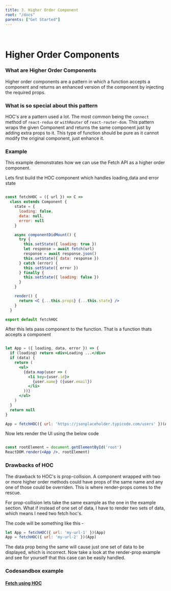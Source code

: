 ```yaml
---
title: 3. Higher Order Component
root: "/docs"
parents: ["Get Started"]
---
```

&nbsp;
&nbsp;


# Higher Order Components

### What are Higher Order Components

Higher order components are a pattern in which a function accepts a component and returns an enhanced version of the component by injecting the required props.

### What is so special about this pattern

HOC's are a pattern used a lot. The most common being the `connect` method of `react-redux` or `withRouter` of `react-router-dom`. This pattern wraps the given Component and returns the same component just by adding extra props to it. This type of function should be pure as it cannot modify the original component, just enhance it.

### Example

This example demonstrates how we can use the Fetch API as a higher order component.

Lets first build the HOC component which handles loading,data and error state

```jsx

const fetchHOC = ({ url }) => C =>
  class extends Component {
    state = {
      loading: false,
      data: null,
      error: null
    }

    async componentDidMount() {
      try {
        this.setState({ loading: true })
        let response = await fetch(url)
        response = await response.json()
        this.setState({ data: response })
      } catch (error) {
        this.setState({ error })
      } finally {
        this.setState({ loading: false })
      }
    }

    render() {
      return <C {...this.props} {...this.state} />
    }
  }

export default fetchHOC

```

After this lets pass component to the function. That is a function thats accepts a component

```jsx

let App = ({ loading, data, error }) => {
  if (loading) return <div>Loading ...</div>
  if (data) {
    return (
      <ul>
        {data.map(user => (
          <li key={user.id}>
            {user.name} ({user.email})
          </li>
        ))}
      </ul>
    )
  }
  return null
}

App = fetchHOC({ url: 'https://jsonplaceholder.typicode.com/users' })(App)


```

Now lets render the UI using the below code

```jsx

const rootElement = document.getElementById('root')
ReactDOM.render(<App />, rootElement)

```


###  Drawbacks of HOC
The drawback to HOC's is prop-collision. A component wrapped with two or more higher order methods could have props of the same name and any one of those could be overriden. This is where render-props comes to the rescue.

For prop-collision lets take the same example as the one in the example section. What if instead of one set of data, I have to render two sets of data, which means I need two fetch hoc's.

The code will be something like this -

```jsx
let App = fetchHOC({ url: 'my-url-1' })(App)
App = fetchHOC({ url: 'my-url-2' })(App)
```

The data prop being the same will cause just one set of data to be displayed, which is incorrect. Now take a look at the render-prop example and see for yourself that this case can be easily handled.

 ### Codesandbox example
#### [Fetch using HOC](https://codesandbox.io/s/734060mlm6)

